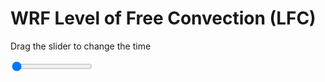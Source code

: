 <h1>WRF Level of Free Convection (LFC)</h1>
<p>Drag the slider to change the time</p>

<div class="slidecontainer">
<input oninput='setImage(this)' class="slider" type="range" min="0" max="11" value="0" step="1" />
<img id='img'/>
</div>

<script>
var img = document.getElementById('img');
var img_array = ['/assets/images/wrf/lc_wrfout_d01_2020-07-17_12:00:00.png',
'/assets/images/wrf/lc_wrfout_d01_2020-07-17_13:00:00.png',
'/assets/images/wrf/lc_wrfout_d01_2020-07-17_14:00:00.png',
'/assets/images/wrf/lc_wrfout_d01_2020-07-17_15:00:00.png',
'/assets/images/wrf/lc_wrfout_d01_2020-07-17_16:00:00.png',
'/assets/images/wrf/lc_wrfout_d01_2020-07-17_17:00:00.png',
'/assets/images/wrf/lc_wrfout_d01_2020-07-17_18:00:00.png',
'/assets/images/wrf/lc_wrfout_d01_2020-07-17_19:00:00.png',
'/assets/images/wrf/lc_wrfout_d01_2020-07-17_20:00:00.png',
'/assets/images/wrf/lc_wrfout_d01_2020-07-17_21:00:00.png',
'/assets/images/wrf/lc_wrfout_d01_2020-07-17_22:00:00.png',];
function setImage(obj)
{
        var value = obj.value;
        img.src = img_array[value];

}
</script>
